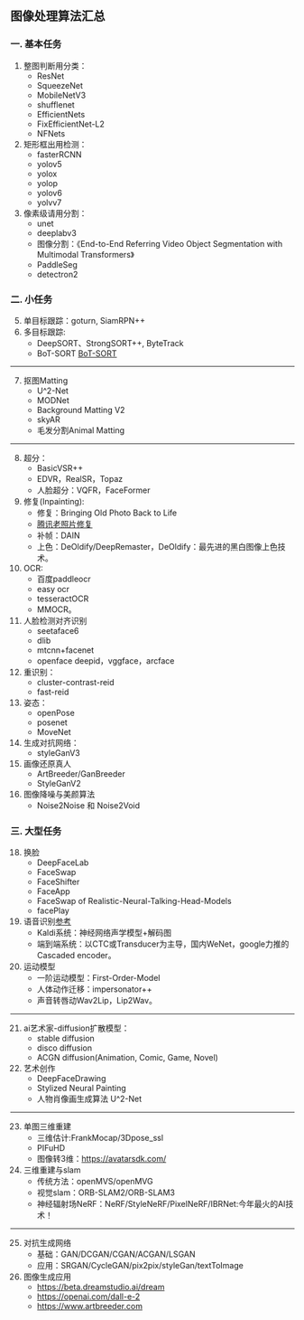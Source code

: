 ## 图像处理算法汇总

### 一. 基本任务
1. 整图判断用分类：
    - ResNet
    - SqueezeNet
    - MobileNetV3
    - shufflenet
    - EfficientNets
    - FixEfficientNet-L2
    - NFNets
2. 矩形框出用检测：
    - fasterRCNN
    - yolov5
    - yolox
    - yolop
    - yolov6
    - yolvv7
3. 像素级请用分割：
    - unet
    - deeplabv3
    - 图像分割：《End-to-End Referring Video Object Segmentation with Multimodal Transformers》
    - PaddleSeg
    - detectron2
### 二. 小任务
5. 单目标跟踪：goturn, SiamRPN++
6. 多目标跟踪: 
    - DeepSORT、StrongSORT++, ByteTrack
    - BoT-SORT [BoT-SORT](https://mp.weixin.qq.com/s/tLiKU1mwUXzZPaGeumW0Zg) 
---
7. 抠图Matting
    - U^2-Net
    - MODNet
    - Background Matting V2
    - skyAR
    - 毛发分割Animal Matting
---
8. 超分：
    - BasicVSR++
    - EDVR，RealSR，Topaz
    - 人脸超分：VQFR，FaceFormer
9. 修复(Inpainting):
    - 修复：Bringing Old Photo Back to Life
    - [腾讯老照片修复](https://github.com/TencentARC/GFPGAN)
    - 补帧：DAIN
    - 上色：DeOldify/DeepRemaster，DeOldify：最先进的黑白图像上色技术。
10. OCR:
    - 百度paddleocr
    - easy ocr
    - tesseractOCR
    - MMOCR。
11. 人脸检测对齐识别
    - seetaface6
    - dlib
    - mtcnn+facenet
    - openface  deepid，vggface，arcface
12. 重识别：
    - cluster-contrast-reid
    - fast-reid
13. 姿态：
    - openPose
    - posenet
    - MoveNet
14. 生成对抗网络：
    - styleGanV3
15. 画像还原真人
    - ArtBreeder/GanBreeder
    - StyleGanV2
17. 图像降噪与美颜算法
    - Noise2Noise 和 Noise2Void
### 三. 大型任务
18. 换脸
    - DeepFaceLab
    - FaceSwap
    - FaceShifter
    - FaceApp
    - FaceSwap of Realistic-Neural-Talking-Head-Models
    - facePlay
19. 语音识别[参考](https://www.zhihu.com/question/538957167/answer/2541020463)
    - Kaldi系统：神经网络声学模型+解码图
    - 端到端系统：以CTC或Transducer为主导，国内WeNet，google力推的Cascaded encoder。
20. 运动模型
    - 一阶运动模型：First-Order-Model
    - 人体动作迁移：impersonator++
    - 声音转唇动Wav2Lip，Lip2Wav。
---
21. ai艺术家-diffusion扩散模型： 
    - stable diffusion
    - disco diffusion
    - ACGN diffusion(Animation, Comic, Game, Novel)
22. 艺术创作
    - DeepFaceDrawing
    - Stylized Neural Painting
    - 人物肖像画生成算法 U^2-Net
---
23. 单图三维重建
    - 三维估计:FrankMocap/3Dpose_ssl
    - PIFuHD
    - 图像转3维：https://avatarsdk.com/
24. 三维重建与slam
    - 传统方法：openMVS/openMVG
    - 视觉slam：ORB-SLAM2/ORB-SLAM3
    - 神经辐射场NeRF：NeRF/StyleNeRF/PixelNeRF/IBRNet:今年最火的AI技术！
---
25. 对抗生成网络
    - 基础：GAN/DCGAN/CGAN/ACGAN/LSGAN
    - 应用：SRGAN/CycleGAN/pix2pix/styleGan/textToImage
26. 图像生成应用   
    - https://beta.dreamstudio.ai/dream
    - https://openai.com/dall-e-2
    - https://www.artbreeder.com
